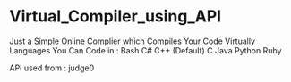 # Virtual_Compiler_using_API

Just a Simple Online Complier which Compiles Your Code Virtually
Languages You Can Code in :
Bash
C#
C++ (Default)
C
Java
Python
Ruby

API used from : judge0
